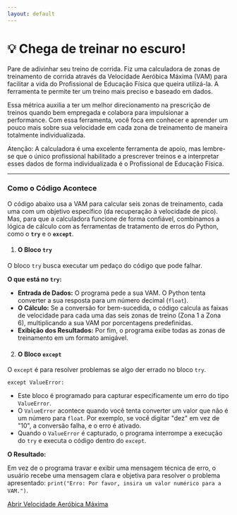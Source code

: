 ```yaml
---
layout: default
---
```


# 💡 Chega de treinar no escuro!

Pare de adivinhar seu treino de corrida. Fiz uma calculadora de zonas de treinamento de corrida através da Velocidade Aeróbica Máxima (VAM) para facilitar a vida do Profissional de Educação Física que queira utilizá-la. A ferramenta te permite ter um treino mais preciso e baseado em dados. 

Essa métrica auxilia a ter um melhor direcionamento na prescrição de treinos quando bem empregada e colabora para impulsionar a performance. Com essa ferramenta, você foca em conhecer e aprender um pouco mais sobre sua velocidade em cada zona de treinamento de maneira totalmente individualizada.

Atenção: A calculadora é uma excelente ferramenta de apoio, mas lembre-se que o único profissional habilitado a prescrever treinos e a interpretar esses dados de forma individualizada é o Profissional de Educação Física.

---

###  Como o Código Acontece

O código abaixo usa a VAM para calcular seis zonas de treinamento, cada uma com um objetivo específico (da recuperação à velocidade de pico). Mas, para que a calculadora funcione de forma confiável, combinamos a lógica de cálculo com as ferramentas de tratamento de erros do Python, como o **`try`** e o **`except`**.

1.  #### O Bloco `try`

O bloco `try` busca executar um pedaço do código que pode falhar.

**O que está no `try`:**

* **Entrada de Dados:** O programa pede a sua VAM. O Python tenta converter a sua resposta para um número decimal (`float`).
* **O Cálculo:** Se a conversão for bem-sucedida, o código calcula as faixas de velocidade para cada uma das seis zonas de treino (Zona 1 a Zona 6), multiplicando a sua VAM por porcentagens predefinidas.
* **Exibição dos Resultados:** Por fim, o programa exibe todas as zonas de treinamento em um formato amigável.

2.  #### O Bloco `except`

O `except` é para resolver problemas se algo der errado no bloco `try`.

`except ValueError:`

* Este bloco é programado para capturar especificamente um erro do tipo `ValueError`.
* O `ValueError` acontece quando você tenta converter um valor que não é um número para `float`. Por exemplo, se você digitar "dez" em vez de "10", a conversão falha, e o erro é ativado.
* Quando o `ValueError` é capturado, o programa interrompe a execução do `try` e executa o código dentro do `except`.

**O Resultado:**

Em vez de o programa travar e exibir uma mensagem técnica de erro, o usuário recebe uma mensagem clara e objetiva para resolver o problema apresentado: `print("Erro: Por favor, insira um valor numérico para a VAM.")`.

[Abrir Velocidade Aeróbica Máxima](https://colab.research.google.com/drive/1va0C7A1hZIgFH8lKwo9zjTtMp2hQLSkJ?usp=sharing)
